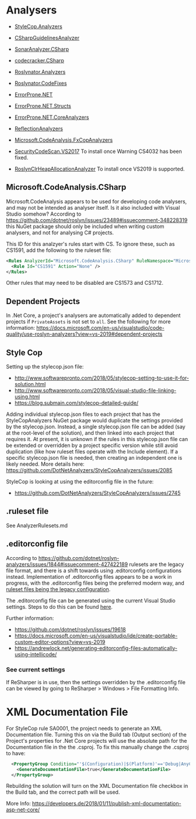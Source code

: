 # Analysers

 - [StyleCop.Analyzers](https://github.com/DotNetAnalyzers/StyleCopAnalyzers)
 - [CSharpGuidelinesAnalyzer](https://csharpcodingguidelines.com/)
 - [SonarAnalyzer.CSharp](https://www.sonarsource.com/products/codeanalyzers/sonarcsharp.html)
 - [codecracker.CSharp](http://code-cracker.github.io/)
 - [Roslynator.Analyzers](https://github.com/JosefPihrt/Roslynator)
 - [Roslynator.CodeFixes](https://github.com/JosefPihrt/Roslynator)
 - [ErrorProne.NET](https://github.com/SergeyTeplyakov/ErrorProne.NET)
 - [ErrorProne.NET.Structs](https://github.com/SergeyTeplyakov/ErrorProne.NET)
 - [ErrorProne.NET.CoreAnalyzers](https://github.com/SergeyTeplyakov/ErrorProne.NET)
 - [ReflectionAnalyzers](https://github.com/DotNetAnalyzers/ReflectionAnalyzers)
 - [Microsoft.CodeAnalysis.FxCopAnalyzers](https://github.com/dotnet/roslyn-analyzers)

 - [SecurityCodeScan.VS2017](https://security-code-scan.github.io/) To install once Warning CS4032 has been fixed.
 - [RoslynClrHeapAllocationAnalyzer](https://github.com/Microsoft/RoslynClrHeapAllocationAnalyzer) To install once VS2019 is supported.

## Microsoft.CodeAnalysis.CSharp

Microsoft.CodeAnalysis appears to be used for developing code analysers, and may not be intended as analyser itself. Is it also included with Visual Studio somehow? According to https://github.com/dotnet/roslyn/issues/23489#issuecomment-348228319 this NuGet package should only be included when writing custom analysers, and not for analysing C# projects.

This ID for this analzyer's rules start with CS. To ignore these, such as CS1591, add the following to the ruleset file:

```xml
<Rules AnalyzerId="Microsoft.CodeAnalysis.CSharp" RuleNamespace="Microsoft.CodeAnalysis.CSharp">
  <Rule Id="CS1591" Action="None" />
</Rules>
```

Other rules that may need to be disabled are CS1573 and CS1712.

## Dependent Projects

In .Net Core, a project's analysers are automatically added to dependent projects if `PrivateAssets` is not set to `all`. See the following for more information:
https://docs.microsoft.com/en-us/visualstudio/code-quality/use-roslyn-analyzers?view=vs-2019#dependent-projects

## Style Cop

Setting up the stylecop.json file:

 - http://www.softwarepronto.com/2018/05/stylecop-setting-to-use-it-for-solution.html
 - http://www.softwarepronto.com/2018/05/visual-studio-file-linking-using.html
 - https://blog.submain.com/stylecop-detailed-guide/
 
Adding individual stylecop.json files to each project that has the StyleCopAnalyzers NuGet package would duplicate the settings provided by the stylecop.json. Instead, a single stylecop.json file can be added (say at the root-level of the solution), and then linked into each project that requires it. At present, it is unknown if the rules in this stylecop.json file can be extended or overridden by a project specific version while still avoid duplication (like how ruleset files operate with the Include element). If a specific stylecop.json file is needed, then creating an independent one is likely needed. More details here: https://github.com/DotNetAnalyzers/StyleCopAnalyzers/issues/2085

StyleCop is looking at using the editorconfig file in the future:
 - https://github.com/DotNetAnalyzers/StyleCopAnalyzers/issues/2745

## .ruleset file

See AnalyzerRulesets.md

## .editorconfig file

According to https://github.com/dotnet/roslyn-analyzers/issues/1844#issuecomment-427422189 rulesets are the legacy file format, and there is a shift towards using .editorconfig configurations instead. Implementation of .editorconfig files appears to be a work in progress, with the .editorconfig files being the preferred modern way, and [ruleset files being the legacy configuration](https://github.com/dotnet/roslyn-analyzers/issues/1844#issuecomment-427428400).

The .editorconfig file can be generated using the current Visual Studio settings. Steps to do this can be found [here](https://docs.microsoft.com/en-us/visualstudio/ide/code-styles-and-code-cleanup?view=vs-2019#code-styles-in-editorconfig-files).

Further information:
 - https://github.com/dotnet/roslyn/issues/19618
 - https://docs.microsoft.com/en-us/visualstudio/ide/create-portable-custom-editor-options?view=vs-2019
 - https://andrewlock.net/generating-editorconfig-files-automatically-using-intellicode/
 
### See current settings

If ReSharper is in use, then the settings overridden by the .editorconfig file can be viewed by going to ReSharper > Windows > File Formatting Info.

# XML Documentation File

For StyleCop rule SA0001, the project needs to generate an XML Documentation file. Turning this on via the Build tab (Output section) of the Project's properties for .Net Core projects will use the absolute path for the Documentation file in the the .csproj. To fix this manually change the .csproj to have:

```xml
  <PropertyGroup Condition="'$(Configuration)|$(Platform)'=='Debug|AnyCPU'">
    <GenerateDocumentationFile>true</GenerateDocumentationFile>
  </PropertyGroup>
```

Rebuilding the solution will turn on the XML Documentation file checkbox in the Build tab, and the correct path will be used.

More Info: https://developers.de/2018/01/11/publish-xml-documentation-asp-net-core/
